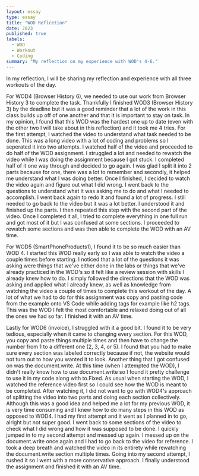 ```yaml
---
layout: essay
type: essay
title: "WOD Reflcetion"
date: 2023 
published: true
labels:
  - WOD
  - Workout
  - Coding
summary: "My reflection on my experience with WOD's 4-6."
---
```

In my reflection, I will be sharing my reflection and experience with all three workouts of the day. 

For WOD4 (Browser History 6), we needed to use our work from Browser History 3 to complete the task. Thankfully I finished WOD3 (Browser History 3) by the deadline but it was a good reminder that a lot of the work in this class builds up off of one another and that it is important to stay on task. In my opinion, I found that this WOD was the hardest one up to date (even with the other two I will take about in this reflection) and it took me 4 tries. For the first attempt, I watched the video to understand what task needed to be done. This was a long video with a lot of coding and problems so I seperated it into two attempts. I watched half of the video and proceeded to do half of the WOD assignment. I struggled a lot and needed to rewatch the video while I was doing the assignment because I got stuck. I completed half of it one way through and decided to go again. I was glad I split it into 2 parts because for one, there was a lot to remember and secondly, it helped me understand what I was doing better. Once I finished, I decided to watch the video again and figure out what I did wrong. I went back to the questions to understand what it was asking me to do and what I needed to accomplish. I went back again to redo it and found a lot of progress. I still needed to go back to the video but it was a lot better. I understood it and finished up the parts. I then repeated this step with the second part of the video. Once I completed it all, I tried to complete everything in one full run and got most of it but I was confused at some sections. I proceeded to rewatch some sections and was then able to complete the WOD with an AV time. 

For WOD5 (SmartPhoneProducts1), I found it to be so much easier than WOD 4. I started this WOD really early so I was able to watch the video a couple times before starting. I noticed that a lot of the questions it was asking were things that we've either done in the labs or things that we've already practiced in the WOD's so it felt like a review session with skills I already knew how to do. I simply followed the directions that the WOD was asking and applied what I already knew, as well as knowledge from watching the video a couple of times to complete this workout of the day. A lot of what we had to do for this assignment was copy and pasting code from the example onto VS Code while adding tags for example like h2 tags. This was the WOD I felt the most comfortable and relaxed doing out of all the ones we had so far. I finished it with an AV time.

Lastly for WOD6 (invoice), I struggled with it a good bit. I found it to be very tedious, especially when it came to changing every section. For this WOD, you copy and paste things multiple times and then have to change the number from 1 to a different one (2, 3, 4, or 5). I found that you had to make sure every section was labeled correctly because if not, the website would not turn out to how you wanted it to look. Another thing that I got confused on was the document.write. At this time (when I attempted the WOD), I didn't really know how to use document.write so I found it pretty challenge to use it in my code along with to.Fixed. As usual when starting the WOD, I watched the reference video first so I could see how the WOD is meant to be completed. After watching it, I did not want to go with WOD4's approach of splitting the video into two parts and doing each section collectively. Although this was a good idea and helped me a lot for my previous WOD, it is very time consuming and I knew how to do many steps in this WOD as opposed to WOD4. I had my first attempt and it went as I planned in to go, alright but not super good. I went back to some sections of the video to check what I did wrong and how it was supposed to be done. I quickly jumped in to my second attempt and messed up again. I messed up on the document.write once again and I had to go back to the video for reference. I took a deep breath and watched the video in its entirety while rewatching the document.write section multiple times. Going into my second attempt, I rushed it so I went with a more conservative approach. I finally understood the assignment and finished it with an AV time.
